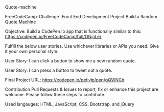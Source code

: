 Quote-machine

FreeCodeCamp-Challenge |Front End Development Project
Build a Random Quote Machine

Objective: Build a CodePen.io app that is functionally similar to this: https://codepen.io/FreeCodeCamp/full/ONjoLe/.

Fulfill the below user stories. Use whichever libraries or APIs you need. Give it your own personal style.

User Story: I can click a button to show me a new random quote.

User Story: I can press a button to tweet out a quote.

Final Project URL: https://codepen.io/petivip/pen/qQWNGb

Contribution
Pull Requests & Issues to report, fix or enhance this project are welcome. Please follow these steps to contribute.

Used langauges: HTML, JavaScript, CSS, Bootstrap, and jQuery
